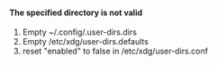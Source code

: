 #### The specified directory is not valid
1. Empty ~/.config/.user-dirs.dirs
1. Empty /etc/xdg/user-dirs.defaults
1. reset "enabled" to false in /etc/xdg/user-dirs.conf
